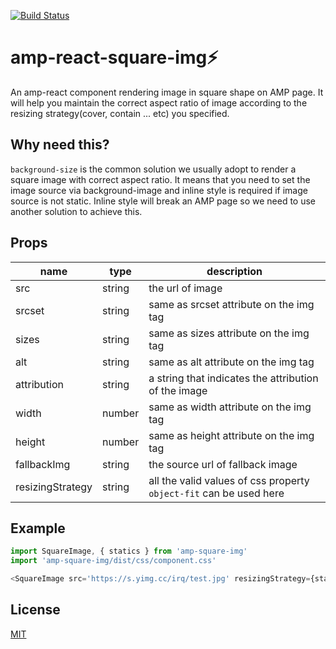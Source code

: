 [![Build Status](https://travis-ci.org/jimmy319/amp-react-square-img.svg?branch=master)](https://travis-ci.org/jimmy319/amp-react-square-img)

# amp-react-square-img:zap:
An amp-react component rendering image in square shape on AMP page. It will help you maintain the correct aspect ratio of image according to the resizing strategy(cover, contain ... etc) you specified.

## Why need this?
`background-size` is the common solution we usually adopt to render a square image with correct aspect ratio. It means that you need to set the image source via background-image and inline style is required if image source is not static. Inline style will break an AMP page so we need to use another solution to achieve this.

## Props

| name | type | description |
|------|------|------------------|
| src | string | the url of image |
| srcset | string | same as srcset attribute on the img tag |
| sizes | string | same as sizes attribute on the img tag |
| alt | string | same as alt attribute on the img tag |
| attribution | string | a string that indicates the attribution of the image |
| width | number | same as width attribute on the img tag |
| height | number | same as height attribute on the img tag |
| fallbackImg | string | the source url of fallback image |
| resizingStrategy | string | all the valid values of css property `object-fit` can be used here |

## Example

```javascript
import SquareImage, { statics } from 'amp-square-img'
import 'amp-square-img/dist/css/component.css'

<SquareImage src='https://s.yimg.cc/irq/test.jpg' resizingStrategy={statics.CONTAIN_RESIZING} />
```

## License
[MIT](https://github.com/jimmy319/amp-react-square-img/blob/master/LICENSE)
